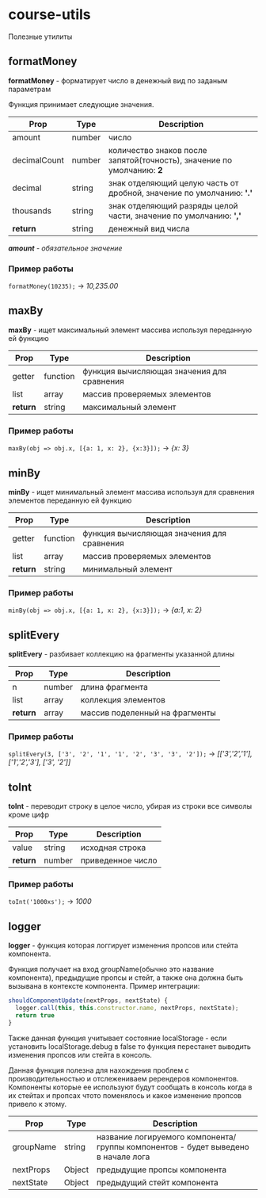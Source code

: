 # course-utils

Полезные утилиты

## formatMoney

**formatMoney** - форматирует число в денежный вид по заданым параметрам

Функция принимает следующие значения.

| Prop         | Type   | Description                                                             |
| ------------ | ------ | ----------------------------------------------------------------------- |
| amount       | number | число                                                                   |
| decimalCount | number | количество знаков после запятой(точность), значение по умолчанию: **2** |
| decimal      | string | знак отделяющий целую часть от дробной, значение по умолчанию: **'.'**  |
| thousands    | string | знак отделяющий разряды целой части, значение по умолчанию: **','**     |
| **return**   | string | денежный вид числа                                                      |

_**amount** - обязательное значение_

### Пример работы

`formatMoney(10235);` -> _10,235.00_

## maxBy

**maxBy** - ищет максимальный элемент массива используя переданную ей функцию

| Prop       | Type     | Description                                     |
| ---------- | -------- | ----------------------------------------------- |
| getter     | function | функция вычисляющая значения для сравнения      |
| list       | array    | массив проверяемых элементов                    |
| **return** | string   | максимальный элемент                            |

### Пример работы

`maxBy(obj => obj.x, [{a: 1, x: 2}, {x:3}]);` -> _{x: 3}_

## minBy

**minBy** - ищет минимальный элемент массива используя для сравнения элементов переданную ей функцию

| Prop       | Type     | Description                                      |
| ---------- | -------- | ------------------------------------------------ |
| getter     | function | функция вычисляющая значения для сравнения       |
| list       | array    | массив проверяемых элементов                     |
| **return** | string   | минимальный элемент                              |

### Пример работы

`minBy(obj => obj.x, [{a: 1, x: 2}, {x:3}]);` -> _{a:1, x: 2}_

## splitEvery

**splitEvery** - разбивает коллекцию на фрагменты указанной длины

| Prop       | Type   | Description                    |
| ---------- | ------ | ------------------------------ |
| n          | number | длина фрагмента               |
| list       | array  | коллекция элементов            |
| **return** | array  | массив поделенный на фрагменты |

### Пример работы

`splitEvery(3, ['3', '2', '1', '1', '2', '3', '3', '2']);` -> _[['3','2','1'], ['1','2','3'], ['3', '2']]_

## toInt

**toInt** - переводит строку в целое число, убирая из строки все символы кроме цифр

| Prop       | Type   | Description       |
| ---------- | ------ | ----------------- |
| value      | string | исходная строка   |
| **return** | number | приведенное число |

### Пример работы

`toInt('1000xs');` -> _1000_

## logger

**logger** - функция которая логгирует изменения пропсов или стейта компонента.

Функция получает на вход groupName(обычно это название компонента), предыдущие пропсы и стейт, а также она должна быть вызывана в контексте компонента. Пример интеграции:

```js
shouldComponentUpdate(nextProps, nextState) {
  logger.call(this, this.constructor.name, nextProps, nextState);
  return true
}
```
Также данная функция учитывает состояние localStorage - если установить localStorage.debug в false то функция перестанет выводить изменения пропсов или стейта в консоль.

Данная функция полезна для нахождения проблем с производительностью и отслежениваем ререндеров компонентов. Компоненты которые ее используют будут сообщать в консоль когда в их стейтах и пропсах чтото поменялось и какое изменение пропсов привело к этому.

| Prop       | Type    | Description                                                                      |
| ---------- | ------- | -------------------------------------------------------------------------------- |
| groupName  | string  | название логируемого компонента/группы компонентов - будет выведено в начале лога|
| nextProps  | Object  | предыдущие пропсы компонента                                                     |
| nextState  | Object  | предыдущий стейт компонента                                                      |

